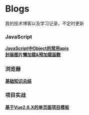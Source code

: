 # Blogs
我的技术博客以及学习记录，不定时更新
### JavaScript
**[JavaScript中Object的常用apis](https://github.com/sanjing14/Blog/issues/1)**  
**[封装图片懒加载&预加载函数](https://github.com/sanjing14/Blog/issues/3)**
### 浏览器
**[基础知识总结](https://github.com/sanjing14/Blog/issues/2)**
### 项目实战
**[基于Vue2.6.X的单页面项目模板](https://github.com/sanjing14/vue-spa-template)**
